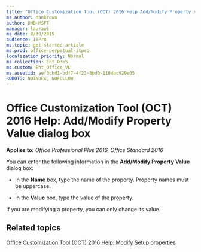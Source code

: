 ```yaml
---
title: "Office Customization Tool (OCT) 2016 Help Add/Modify Property Value dialog box"
ms.author: danbrown
author: DHB-MSFT
manager: laurawi
ms.date: 8/30/2015
audience: ITPro
ms.topic: get-started-article
ms.prod: office-perpetual-itpro
localization_priority: Normal
ms.collection: Ent_O365
ms.custom: Ent_Office_VL
ms.assetid: aef3cbd1-bdf7-4f23-8bd0-118dac929e05
ROBOTS: NOINDEX, NOFOLLOW
---
```


# Office Customization Tool (OCT) 2016 Help: Add/Modify Property Value dialog box

**Applies to:** *Office Professional Plus 2016, Office Standard 2016*

You can enter the following information in the **Add/Modify Property Value** dialog box: 
  
- In the **Name** box, type the name of the property. Property names must be uppercase. 
    
- In the **Value** box, type the value of the property. 
    
If you are modifying a property, you can only change its value.
  
## Related topics
[Office Customization Tool (OCT) 2016 Help: Modify Setup properties](oct-2016-help-modify-setup-properties.md)

